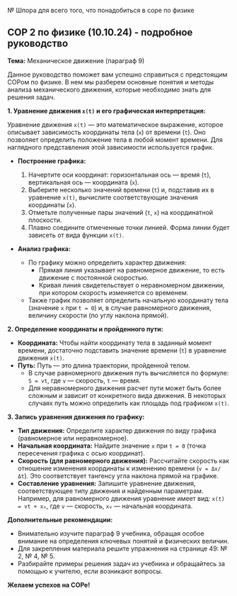 № Шпора для всего того, что понадобиться в соре по физике

## СОР 2 по физике (10.10.24) -  подробное руководство

**Тема:** Механическое движение (параграф 9)

Данное руководство поможет вам успешно справиться с предстоящим СОРом по физике. В нем мы разберем основные понятия и методы анализа механического движения, которые необходимо знать для решения задач.

**1. Уравнение движения  `x(t)`  и его графическая интерпретация:**

Уравнение движения `x(t)`  — это математическое выражение, которое описывает зависимость координаты тела (`x`) от времени (`t`).  Оно позволяет определить положение тела в любой момент времени.  Для наглядного представления этой зависимости используется график.

   * **Построение графика:**
      1.  Начертите оси координат: горизонтальная ось — время (`t`), вертикальная ось — координата (`x`).
      2.  Выберите несколько значений времени (`t`) и, подставив их в уравнение `x(t)`, вычислите соответствующие значения координаты (`x`).
      3.  Отметьте полученные пары значений (`t`, `x`) на координатной плоскости.
      4.  Плавно соедините отмеченные точки линией.  Форма линии будет зависеть от вида функции `x(t)`.

   * **Анализ графика:**
      *  По графику можно определить характер движения:
         *   Прямая линия указывает на равномерное движение, то есть движение с постоянной скоростью.
         *   Кривая линия свидетельствует о неравномерном движении, при котором скорость изменяется со временем.
      *  Также график позволяет определить начальную координату тела (значение `x` при `t = 0`) и, в случае равномерного движения,  величину скорости (по углу наклона прямой).

**2. Определение координаты и пройденного пути:**

   * **Координата:** Чтобы найти координату тела в заданный момент времени, достаточно подставить значение времени (`t`) в уравнение движения `x(t)`.
   * **Путь:**  Путь — это длина траектории, пройденной телом. 
      *  В случае равномерного движения путь вычисляется по формуле:  `S = vt`, где `v` — скорость, `t` — время.
      *  Для неравномерного движения  расчет пути может быть более сложным и зависит от конкретного вида движения.  В некоторых случаях путь можно определить как площадь под графиком `x(t)`.

**3.  Запись уравнения движения по графику:**

   *   **Тип движения:**  Определите характер движения по виду графика (равномерное или неравномерное).
   *   **Начальная координата:**  Найдите значение `x` при `t = 0` (точка пересечения графика с осью координат).
   *   **Скорость (для равномерного движения):**  Рассчитайте скорость как отношение изменения координаты к изменению времени (`v = Δx/Δt`).  Это соответствует тангенсу угла наклона прямой на графике.
   *   **Составление уравнения:**  Запишите уравнение движения, соответствующее типу движения и найденным параметрам.  Например, для равномерного движения уравнение имеет вид: `x(t) = vt + x₀`, где `v` — скорость, `x₀` — начальная координата.

**Дополнительные рекомендации:**

*   Внимательно изучите параграф 9 учебника, обращая особое внимание на определения ключевых понятий и физических величин.
*   Для закрепления материала решите упражнения на странице 49: № 2, № 4, № 5.
*   Разбирайте примеры решения задач из учебника и обращайтесь за помощью к учителю, если возникают вопросы.

**Желаем успехов на СОРе!** 
